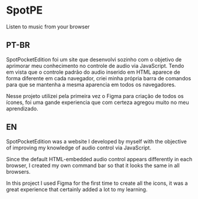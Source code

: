 # SpotPE
Listen to music from your browser

## PT-BR
SpotPocketEdition foi um site que desenvolvi sozinho com o objetivo de aprimorar meu conhecimento no controle de audio via JavaScript.
Tendo em vista que o controle padrão do audio inserido em HTML aparece de forma diferente em cada navegador, 
criei minha própria barra de comandos para que se mantenha a mesma aparencia em todos os navegadores.


Nesse projeto utilizei pela primeira vez o Figma para criação de todos os ícones, foi uma gande experiencia que com certeza agregou muito no meu aprendizado.

## EN

SpotPocketEdition was a website I developed by myself with the objective of improving my knowledge of audio control via JavaScript.

Since the default HTML-embedded audio control appears differently in each browser,
I created my own command bar so that it looks the same in all browsers.

In this project I used Figma for the first time to create all the icons, it was a great experience that certainly added a lot to my learning.
